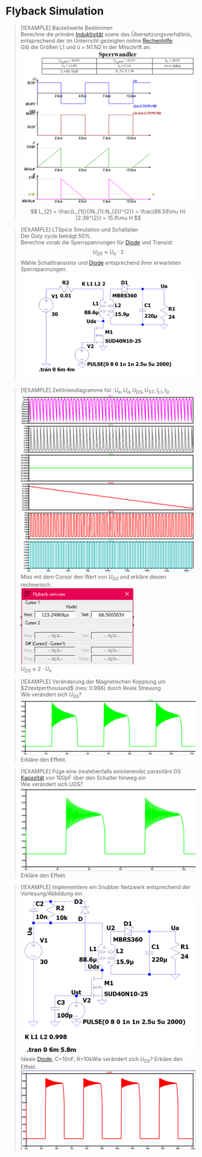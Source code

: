 # Flyback Simulation

> [!EXAMPLE] Bauteilwerte Bestimmen  
>Berechne die primäre [Induktivität](../Induktivitäten.md) sowie das Übersetzungsverhältnis, entsprechend der im Unterricht gezeigten online [Rechenhilfe](http://schmidt-walter-schaltnetzteile.de/smps/spw_smps.html):  
>Gib die Größen L1 und ü = N1:N2 in der Mitschrift an.  
> ![575](../assets/SperrwandlerIMG2.png)
>$$
>L_{2} = \frac{L_{1}}{(N_{1}:N_{2})^{2}} = \frac{88.58\mu H}{2.36^{2}} = 15.9\mu H
>$$
 

> [!EXAMPLE] LTSpice Simulation und Schaltplan  
> Der Duty cycle beträgt 50%.  
> Berechne vorab die Sperrspannungen für [Diode](../Halbleiter/Diode.md) und Transist
> $$
> U_{DS} \approx U_{e}\cdot 2
> $$
> Wähle Schalttransistor und [Diode](../Halbleiter/Diode.md) entsprechend ihrer erwarteten Sperrspannungen.  
> ![Pasted image 20221013193151](Pasted%20image%2020221013193151.png)
 

> [!EXAMPLE] Zeitliniendiagramme für: $U_{e}, U_{a},U_{DS},U_{ST}, I_{L1}, I_{D}$  
> ![Pasted image 20221013200605](Pasted%20image%2020221013200605.png)  
> Miss mit dem Cursor den Wert von $U_{DS}$ und erkläre diesen rechnerisch.  
> ![Pasted image 20221013200633](Pasted%20image%2020221013200633.png)  
> $U_{DS}\approx 2\cdot U_{e}$
 

> [!EXAMPLE] Veränderung der Magnetischen Kopplung um $2\textperthousand$ (neu: $0.998$) durch Reale Streuung  
> Wie verändert sich $U_{DS}$?  
> ![Pasted image 20221013205400](Pasted%20image%2020221013205400.png)  
> Erkläre den Effekt.
 

> [!EXAMPLE] Füge eine (realebenfalls existierende) parasitäre DS [Kapazität](../Kapazität.md) von 100pF über den Schalter hinweg ein  
> Wie verändert sich UDS?  
> ![Pasted image 20221013204923](Pasted%20image%2020221013204923.png)  
> Erkläre den Effekt.
 

> [!EXAMPLE] Implementiere ein Snubber Netzwerk entsprechend der Vorlesung/Abbildung ein  
> ![Pasted image 20221013205941](Pasted%20image%2020221013205941.png)  
> Ideale [Diode](../Halbleiter/Diode.md), C=10nF, R=10kWie verändert sich $U_{DS}$? Erkläre den Effekt.  
> ![Pasted image 20221013204707](Pasted%20image%2020221013204707.png)

